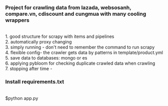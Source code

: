 ### Project for crawling data from lazada, websosanh, compare.vn, cdiscount and cungmua with many cooling wrappers ###
</br>1. good structure for scrapy with items and pipelines
</br>2. automatically proxy changing
</br>3. simply running - don't need to remember the command to run scrapy
</br>4. flexible config- the crawler gets data by patterns in template/product.yml
</br>5. save data to databases: mongo or es
</br>6. applying pybloom for checking duplicate crawled data when crawling
</br>7. stopping after time -
### Install requirements.txt ###
</br>$python app.py

